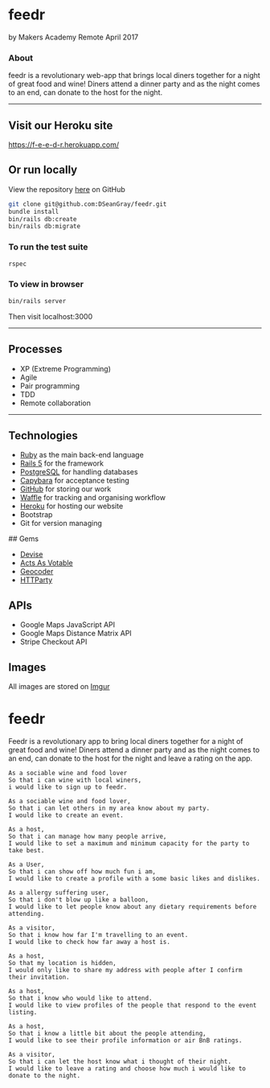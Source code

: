 # feedr
by Makers Academy Remote April 2017

### About
feedr is a revolutionary web-app that brings local diners together for a night of great food and wine!
Diners attend a dinner party and as the night comes to an end, can donate to the host for the night.

---
## Visit our Heroku site
https://f-e-e-d-r.herokuapp.com/

## Or run locally
View the repository [here](https://github.com/DSeanGray/feedr) on GitHub

```bash
git clone git@github.com:DSeanGray/feedr.git
bundle install
bin/rails db:create
bin/rails db:migrate
```
### To run the test suite
```bash
rspec
```

### To view in browser
```bash
bin/rails server
```
Then visit localhost:3000

---
## Processes
* XP (Extreme Programming)
* Agile
* Pair programming
* TDD
* Remote collaboration

---
## Technologies

* [Ruby](https://www.ruby-lang.org/en/) as the main back-end language
* [Rails 5](http://rubyonrails.org/) for the framework
* [PostgreSQL](https://www.postgresql.org/) for handling databases
* [Capybara](https://github.com/teamcapybara/capybara) for acceptance testing
* [GitHub](https://github.com/makersacademy/acebook-remote-april-2017) for storing our work
* [Waffle](https://waffle.io/) for tracking and organising workflow
* [Heroku](https://f-e-e-d-r.herokuapp.com/) for hosting our website
* Bootstrap
* Git for version managing

## Gems

* [Devise](https://github.com/plataformatec/devise)
* [Acts As Votable](https://github.com/ryanto/acts_as_votable)
* [Geocoder](https://github.com/alexreisner/geocoder)
* [HTTParty](https://github.com/jnunemaker/httparty)

## APIs

* Google Maps JavaScript API
* Google Maps Distance Matrix API
* Stripe Checkout API

## Images
All images are stored on [Imgur](http://i.imgur.com/1O64JDt.png
)


# feedr

Feedr is a revolutionary app to bring local diners together for a night of great food and wine!
Diners attend a dinner party and as the night comes to an end, can donate to the host for the night and leave a rating on the app.
```
As a sociable wine and food lover
So that i can wine with local winers,
i would like to sign up to feedr.
```
```
As a sociable wine and food lover,
So that i can let others in my area know about my party.
I would like to create an event.
```
```
As a host,
So that i can manage how many people arrive,
I would like to set a maximum and minimum capacity for the party to take best.
```
```
As a User,
So that i can show off how much fun i am,
I would like to create a profile with a some basic likes and dislikes.
```
```
As a allergy suffering user,
So that i don't blow up like a balloon,
I would like to let people know about any dietary requirements before attending.
```
```
As a visitor,
So that i know how far I'm travelling to an event.
I would like to check how far away a host is.
```
```
As a host,
So that my location is hidden,
I would only like to share my address with people after I confirm their invitation.
```
```
As a host,
So that i know who would like to attend.
I would like to view profiles of the people that respond to the event listing.
```
```
As a host,
So that i know a little bit about the people attending,
I would like to see their profile information or air BnB ratings.
```
```
As a visitor,
So that i can let the host know what i thought of their night.
I would like to leave a rating and choose how much i would like to donate to the night.
```
